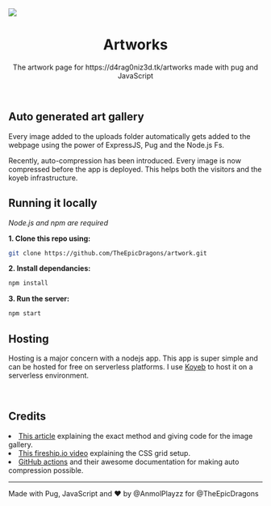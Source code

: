 <img src="https://cdn.discordapp.com/attachments/814809703963557889/988441142670540840/1111111111111111111111111111111.png" align="center" />
<h1 align="center">Artworks</h1>
<p align="center">The artwork page for https://d4rag0niz3d.tk/artworks made with pug and JavaScript</p>

<br>

<h2>Auto generated art gallery</h2>
<p>Every image added to the uploads folder automatically gets added to the webpage using the power of ExpressJS, Pug and the Node.js Fs.

Recently, auto-compression has been introduced. Every image is now compressed before the app is deployed. This helps both the visitors and the koyeb infrastructure.</p>

<h2>Running it locally</h2>

_Node.js and npm are required_

**1. Clone this repo using:**
```sh
git clone https://github.com/TheEpicDragons/artwork.git
```

**2. Install dependancies:**
```sh
npm install
```

**3. Run the server:**
```sh
npm start
```

<h2>Hosting</h2>
<p>Hosting is a major concern with a nodejs app. This app is super simple and can be hosted for free on serverless platforms. I use <a href="https://koyeb.com">Koyeb</a> to host it on a serverless environment.</p>

<br>

<h2>Credits</h2>
<li><a href="https://arjunphp.com/node-js-auto-generate-photo-gallery-directory/">This article</a> explaining the exact method and giving code for the image gallery.</li>
<li><a href="https://fireship.io/lessons/three-responsive-css-grid-layouts/">This fireship.io video</a> explaining the CSS grid setup.</li>
<li><a href="https://github.com/features/actions">GitHub actions</a> and their awesome documentation for making auto compression possible.</li>

---

Made with Pug, JavaScript and :heart: by @AnmolPlayzz for @TheEpicDragons
